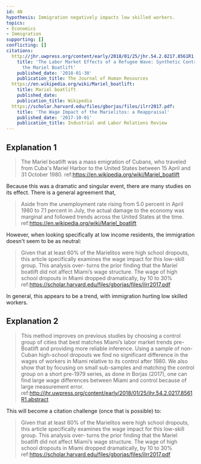 ```yaml
---
id: 4N
hypothesis: Immigration negatively impacts low skilled workers.
topics:
- Economics
- Immigration
supporting: []
conflicting: []
citations:
  http://jhr.uwpress.org/content/early/2018/01/25/jhr.54.2.0217.8561R1.abstract:
    title: 'The Labor Market Effects of a Refugee Wave: Synthetic Control Method Meets
      the Mariel Boatlift'
    published_date: '2018-01-30'
    publication_title: The Journal of Human Resources
  https://en.wikipedia.org/wiki/Mariel_boatlift:
    title: Mariel boatlift
    published_date: 
    publication_title: Wikipedia
  https://scholar.harvard.edu/files/gborjas/files/ilrr2017.pdf:
    title: 'The Wage Impact of the Marielitos: a Reappraisal'
    published_date: '2017-10-01'
    publication_title: Industrial and Labor Relations Review
---
```

## Explanation 1

> The Mariel boatlift was a mass emigration of Cubans, who traveled from Cuba's Mariel Harbor to the United States between 15 April and 31 October 1980.
> ref:https://en.wikipedia.org/wiki/Mariel_boatlift

Because this was a dramatic and singular event, there are many studies on its effect. There is a general agreement that,

> Aside from the unemployment rate rising from 5.0 percent in April 1980 to 7.1 percent in July, the actual damage to the economy was marginal and followed trends across the United States at the time.
> ref:https://en.wikipedia.org/wiki/Mariel_boatlift

However, when looking specifically at low income residents, the immigration doesn't seem to be as neutral:

> Given that at least 60% of the Marielitos were high school dropouts, this article specifically examines the wage impact for this low-skill group. This analysis over- turns the prior finding that the Mariel boatlift did not affect Miami’s wage structure. The wage of high school dropouts in Miami dropped dramatically, by 10 to 30%
> ref:https://scholar.harvard.edu/files/gborjas/files/ilrr2017.pdf

In general, this appears to be a trend, with immigration hurting low skilled workers.

## Explanation 2

> This method improves on previous studies by choosing a control group of cities that best matches Miami’s labor market trends pre-Boatlift and providing more reliable inference. Using a sample of non-Cuban high-school dropouts we find no significant difference in the wages of workers in Miami relative to its control after 1980. We also show that by focusing on small sub-samples and matching the control group on a short pre-1979 series, as done in Borjas (2017), one can find large wage differences between Miami and control because of large measurement error.
> ref:http://jhr.uwpress.org/content/early/2018/01/25/jhr.54.2.0217.8561R1.abstract

This will become a citation challenge (once that is possible) to:

> Given that at least 60% of the Marielitos were high school dropouts, this article specifically examines the wage impact for this low-skill group. This analysis over- turns the prior finding that the Mariel boatlift did not affect Miami’s wage structure. The wage of high school dropouts in Miami dropped dramatically, by 10 to 30%
> ref:https://scholar.harvard.edu/files/gborjas/files/ilrr2017.pdf
